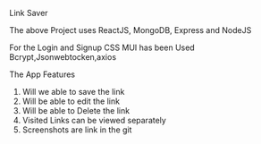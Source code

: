 Link Saver


The above Project uses ReactJS, MongoDB, Express and NodeJS


For the Login and Signup CSS MUI has been Used
Bcrypt,Jsonwebtocken,axios

The App Features
1) Will we able to save the link
2) Will be able to edit the link
3) Will be able to Delete the link
4) Visited Links can be viewed separately 
5) Screenshots are link in the git 
